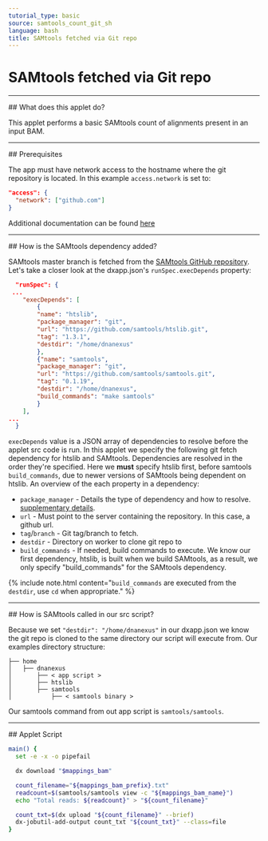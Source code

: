 ```yaml
---
tutorial_type: basic
source: samtools_count_git_sh
language: bash
title: SAMtools fetched via Git repo
---
```

# SAMtools fetched via Git repo

<hr>## What does this applet do?

This applet performs a basic SAMtools count of alignments present in an input BAM.

<hr>## Prerequisites

The app must have network access to the hostname where the git repository is located. In this example `access.network` is set to:
```json
"access": {
  "network": ["github.com"]
}
```
Additional documentation can be found [here](https://wiki.dnanexus.com/Execution-Environment-Reference#Network-Access)

<hr>## How is the SAMtools dependency added?

SAMtools master branch is fetched from the [SAMtools GitHub repository](https://github.com/samtools/samtools). Let's take a closer look at the dxapp.json's `runSpec.execDepends` property:
```json
  "runSpec": {
 ...
    "execDepends": [
        {
        "name": "htslib",
        "package_manager": "git",
        "url": "https://github.com/samtools/htslib.git",
        "tag": "1.3.1",
        "destdir": "/home/dnanexus"
        },
        {"name": "samtools",
        "package_manager": "git",
        "url": "https://github.com/samtools/samtools.git",
        "tag": "0.1.19",
        "destdir": "/home/dnanexus",
        "build_commands": "make samtools"
        }
    ],
...
  }
```
`execDepends` value is a JSON array of dependencies to resolve before the applet src code is run. In this applet we specify the following git fetch dependency for htslib and SAMtools. Dependencies are resolved in the order they're specified. Here we **must** specify htslib first, before samtools `build_commands`, due to newer versions of SAMtools being dependent on htslib. An overview of the each property in a dependency:

* `package_manager` - Details the type of dependency and how to resolve.  [supplementary details](https://wiki.dnanexus.com/Execution-Environment-Reference#Software-Packages).
* `url` - Must point to the server containing the repository. In this case, a github url.
* `tag`/`branch` - Git tag/branch to fetch.
* `destdir` - Directory on worker to clone git repo to
* `build_commands` - If needed, build commands to execute. We know our first dependency, htslib, is built when we build SAMtools, as a result, we only specify "build_commands" for the SAMtools dependency.


{% include note.html content="`build_commands` are executed from the `destdir`, use `cd` when appropriate." %}

<hr>## How is SAMtools called in our src script?

Because we set `"destdir": "/home/dnanexus"` in our dxapp.json we know the git repo is cloned to the same directory our script will execute from. Our examples directory structure:
```
├── home
│   ├── dnanexus
│       ├── < app script >
│       ├── htslib
│       ├── samtools
│           ├── < samtools binary >
```
Our samtools command from out app script is `samtools/samtools`.
<hr>
## Applet Script

```bash
main() {
  set -e -x -o pipefail

  dx download "$mappings_bam"

  count_filename="${mappings_bam_prefix}.txt"
  readcount=$(samtools/samtools view -c "${mappings_bam_name}")
  echo "Total reads: ${readcount}" > "${count_filename}"

  count_txt=$(dx upload "${count_filename}" --brief)
  dx-jobutil-add-output count_txt "${count_txt}" --class=file
}
```
